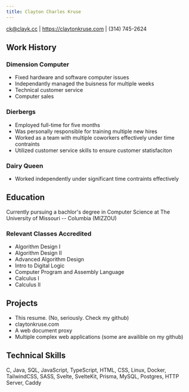 ```yaml
---
title: Clayton Charles Kruse
---
```

ck@clayk.cc | https://claytonkruse.com | (314) 745-2624

## Work History

### Dimension Computer

* Fixed hardware and software computer issues
* Independantly managed the buisness for multiple weeks
* Technical customer service
* Computer sales

### Dierbergs

* Employed full-time for five months
* Was personally responsible for training multiple new hires
* Worked as a team with multiple coworkers effectively under time contraints
* Utilized customer service skills to ensure customer statisfaciton

### Dairy Queen

* Worked independently under significant time contraints effectively

## Education

Currently pursuing a bachlor's degree in Computer Science at The University of Missouri -- Columbia (MIZZOU)

### Relevant Classes Accredited
* Algorithm Design I
* Algorithm Design II
* Advanced Algorithm Design
* Intro to Digital Logic
* Computer Program and Assembly Language
* Calculus I
* Calculus II

## Projects

* This resume. (No, seriously. Check my github)
* claytonkruse.com
* A web document proxy
* Multiple complex web applications (some are availible on my github)


## Technical Skills

C, Java, SQL, JavaScript, TypeScript, HTML, CSS, Linux, Docker, TailwindCSS, SASS, Svelte, SvelteKit, Prisma, MySQL, Postgres, HTTP Server, Caddy

